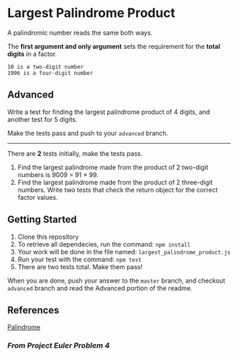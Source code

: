 Largest Palindrome Product
===========
A palindromic number reads the same both ways.

The **first argument and only argument** sets the requirement for the **total digits** in a factor.

    10 is a two-digit number
    1996 is a four-digit number

## Advanced

Write a test for finding the largest palindrome product of 4 digits, and another test for 5 digits.

Make the tests pass and push to your `advanced` branch.

---

There are **2** tests initially, make the tests pass.

1. Find the largest palindrome made from the product of 2 two-digit numbers is 9009 = 91 × 99.
1. Find the largest palindrome made from the product of 2 three-digit numbers. Write two tests that check the return object for the correct factor values.

## Getting Started
1. Clone this repository
2. To retrieve all dependecies, run the command: `npm install`
3. Your work will be done in the file named: `largest_palindrome_product.js`
4. Run your test with the command: `npm test`
5. There are two tests total. Make them pass!

When you are done, push your answer to the `master` branch, and checkout `advanced` branch and read the Advanced portion of the readme.

## References
[Palindrome](http://en.wikipedia.org/wiki/Palindrome)

### _From Project Euler Problem 4_